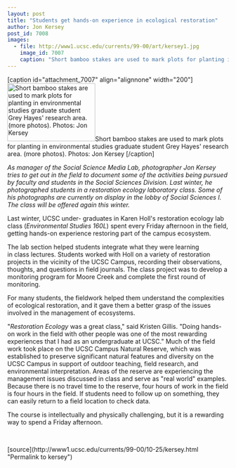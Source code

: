 ```yaml
---
layout: post
title: "Students get hands-on experience in ecological restoration"
author: Jon Kersey
post_id: 7008
images:
  - file: http://www1.ucsc.edu/currents/99-00/art/kersey1.jpg
    image_id: 7007
    caption: "Short bamboo stakes are used to mark plots for planting in environmental studies graduate student Grey Hayes' research area. (more photos). Photos: Jon Kersey  "
---
```


[caption id="attachment_7007" align="alignnone" width="200"]<a href="http://localhost/mysite/wp-content/uploads/1999/10/kersey1.jpg"><img class="size-full wp-image-7007" src="http://localhost/mysite/wp-content/uploads/1999/10/kersey1.jpg" alt="Short bamboo stakes are used to mark plots for planting in environmental studies graduate student Grey Hayes' research area. (more photos). Photos: Jon Kersey  " width="200" height="132" /></a>Short bamboo stakes are used to mark plots for planting in environmental studies graduate student Grey Hayes' research area. (more photos). Photos: Jon Kersey  [/caption]
<p>
  <i>As manager of the Social Science Media Lab, photographer Jon Kersey tries to get out in the field to document some of the activities being pursued by faculty and students in the Social Sciences Division. Last winter, he photographed students in a restoration ecology laboratory class. Some of his photographs are currently on display in the lobby of Social Sciences I. The class will be offered again this winter.</i>
</p>Last winter, UCSC under- graduates in Karen Holl's restoration ecology lab class (<i>Environmental Studies 160L</i>) spent every Friday afternoon in the field, getting hands-on experience restoring part of the campus ecosystem.
<p>
  The lab section helped students integrate what they were learning<br>
  in class lectures. Students worked with Holl on a variety of restoration projects in the vicinity of the UCSC Campus, recording their observations, thoughts, and questions in field journals. The class project was to develop a monitoring program for Moore Creek and complete the first round of monitoring.
</p>
<p>
  For many students, the fieldwork helped them understand the complexities of ecological restoration, and it gave them a better grasp of the issues involved in the management of ecosystems.
</p>
<p>
  "<i>Restoration Ecology</i> was a great class," said Kristen Gillis. "Doing hands-on work in the field with other people was one of the most rewarding experiences that I had as an undergraduate at UCSC." Much of the field work took place on the UCSC Campus Natural Reserve, which was established to preserve significant natural features and diversity on the UCSC Campus in support of outdoor teaching, field research, and environmental interpretation. Areas of the reserve are experiencing the management issues discussed in class and serve as "real world" examples. Because there is no travel time to the reserve, four hours of work in the field is four hours in the field. If students need to follow up on something, they can easily return to a field location to check data.
</p>
<p>
  The course is intellectually and physically challenging, but it is a rewarding way to spend a Friday afternoon.
</p>
<p>
  <br>

</p>
[source](http://www1.ucsc.edu/currents/99-00/10-25/kersey.html "Permalink to kersey")
